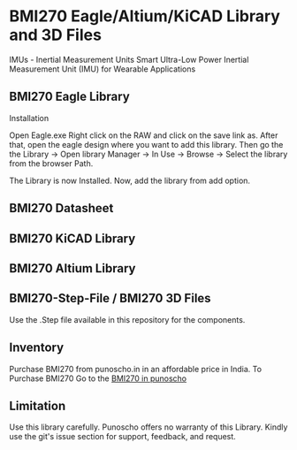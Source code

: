 # BMI270 Eagle/Altium/KiCAD Library and 3D Files

IMUs - Inertial Measurement Units Smart Ultra-Low Power Inertial Measurement Unit (IMU) for Wearable Applications

## BMI270 Eagle Library 

Installation

Open Eagle.exe
Right click on the RAW and click on the save link as. After that, open the eagle design where you want to add this library.  Then go the the Library -> Open library Manager -> In Use -> Browse -> Select the library from the browser Path.

The Library is now Installed. Now, add the library from add option.
## BMI270 Datasheet

## BMI270 KiCAD Library 

## BMI270 Altium Library 

## BMI270-Step-File / BMI270 3D Files
Use the .Step file available in this repository for the components. 

## Inventory

Purchase BMI270 from punoscho.in in an affordable price in India. To Purchase BMI270
Go to the [BMI270 in punoscho](https://punoscho.in/product/bmi270-6-axis-16bit-imu-sensor/)

## Limitation
Use this library carefully. Punoscho offers no warranty of this Library. Kindly use the git's issue section for support, feedback, and request.
